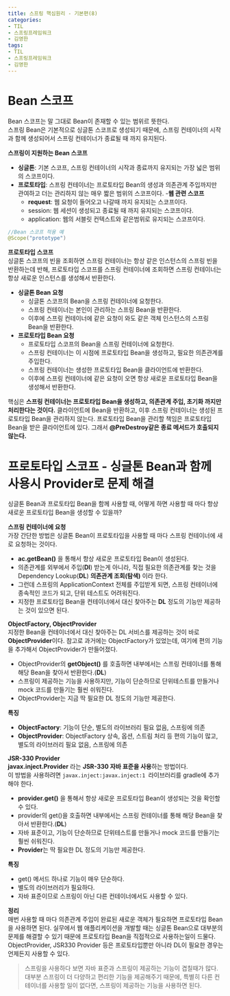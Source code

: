 ```yaml
---
title: 스프링 핵심원리 - 기본편(8)
categories:
- TIL
- 스프링프레임워크
- 김영한
tags:
- TIL
- 스프링프레임워크
- 김영한
---
```


# Bean 스코프
Bean 스코프는 말 그대로 Bean이 존재할 수 있는 범위르 뜻한다.   
스프링 Bean은 기본적으로 싱글톤 스코프로 생성되기 때문에, 스프링 컨테이너의 시작과 함께 생성되어서 스프링 컨테이너가 종료될 때 까지 유지된다.   

**스프링이 지원하는 Bean 스코프**   
- **싱글톤**: 기본 스코프, 스프링 컨테이너의 시작과 종료까지 유지되는 가장 넓은 범위의 스코프이다.
- **프로토타입**: 스프링 컨테이너는 프로토타입 Bean의 생성과 의존관계 주입까지만 관여하고 더는 관리하지 않는 매우 짧은 범위의 스코프이다.
-**웹 관련 스코프**
	- **request**: 웹 요청이 들어오고 나갈때 까지 유지되는 스코프이다.
	- session: 웹 세션이 생성되고 종료될 때 까지 유지되는 스코프이다.
	- application: 웹의 서블릿 컨텍스트와 같은범위로 유지되는 스코프이다.

```java
//Bean 스코프 적용 예
@Scope("prototype")
```

**프로토타입 스코프**   
싱글톤 스코프의 빈을 조회하면 스프링 컨테이너는 항상 같은 인스턴스의 스프링 빈을 반환하는데 반해, 프로토타입 스코프를 스프링 컨테이너에 조회하면 스프링 컨테이너는 항상 새로운 인스턴스를 생성해서 반환한다.   
- **싱글톤 Bean 요청**
	- 싱글톤 스코프의 Bean을 스프링 컨테이너에 요청한다.
	- 스프링 컨테이너는 본인이 관리하는 스프링 Bean을 반환한다.
	- 이후에 스프링 컨테이너에 같은 요청이 와도 같은 객체 인스턴스의 스프링 Bean을 반환한다.
- **프로토타입 Bean 요청**
	- 프로토타입 스코프의 Bean을 스프링 컨테이너에 요청한다.
	- 스프링 컨테이너는 이 시점에 프로토타입 Bean을 생성하고, 필요한 의존관계를 주입한다.
	- 스프링 컨테이너는 생성한 프로토타입 Bean을 클라이언트에 반환한다.
	- 이후에 스프링 컨테이너에 같은 요청이 오면 항상 새로운 프로토타입 Bean을 생성해서 반환한다.

핵심은 **스프링 컨테이너는 프로토타입 Bean을 생성하고, 의존관계 주입, 초기화 까지만 처리한다는 것이다.** 클라이언트에 Bean을 반환하고, 이후 스프링 컨테이너는 생성된 프로토타입 Bean을 관리하지 않는다. 프로토타입 Bean을 관리할 책임은 프로토타입 Bean을 받은 클라이언트에 있다. 그래서 **@PreDestroy같은 종료 메서드가 호출되지 않는다.**

# 프로토타입 스코프 - 싱글톤 Bean과 함께 사용시 Provider로 문제 해결
싱글톤 Bean과 프로토타입 Bean을 함께 사용할 때, 어떻게 하면 사용할 때 마다 항상 새로운 프로토타입 Bean을 생성할 수 있을까?   

**스프링 컨테이너에 요청**   
가장 간단한 방법은 싱글톤 Bean이 프로토타입을 사용할 때 마다 스프링 컨테이너에 새로 요청하는 것이다.   
- **ac.getBean()** 을 통해서 항상 새로운 프로토타입 Bean이 생성된다.
- 의존관계를 외부에서 주입(**DI**) 받는게 아니라, 직접  필요한 의존관계를 찾는 것을 Dependency Lookup(**DL**) **의존관계 조회(탐색)** 이라 한다.
- 그런데 스프링의 ApplicationContext 전체를 주입받게 되면, 스프링 컨테이너에 종속적인 코드가 되고, 단위 테스트도 어려워진다.
- 지정한 프로토타입 Bean을 컨테이너에서 대신 찾아주는 **DL** 정도의 기능만 제공하는 것이 있으면 된다.

**ObjectFactory, ObjectProvider**   
지정한 Bean을 컨테이너에서 대신 찾아주는 DL 서비스를 제공하는 것이 바로 **ObjectProvider**이다. 참고로 과거에는 ObjectFactory가 있었는데, 여기에 편의 기능을 추가해서 ObjectProvider가 만들어졌다.   
- ObjectProvider의 **getObject()** 를 호출하면 내부에서는 스프링 컨테이너를 통해 해당 Bean을 찾아서 반환한다.(**DL**)
- 스프링이 제공하는 기능을 사용하지만, 기능이 단순하므로 단위테스트를 만들거나 mock 코드를 만들기는 훨씬 쉬워진다.
- ObjectProvider는 지금 딱 필요한 DL 정도의 기능만 제공한다.

**특징**   
- **ObjectFactory**: 기능이 단순, 별도의 라이브러리 필요 없음, 스프링에 의존
- **ObjectProvider**: ObjectFactory 상속, 옵션, 스트림 처리 등 편의 기능이 많고, 별도의 라이브러리 필요 없음, 스프링에 의존

**JSR-330 Provider**   
**javax.inject.Provider** 라는 **JSR-330 자바 표준을 사용**하는 방법이다.   
이 방법을 사용하려면 `javax.inject:javax.inject:1 `라이브러리를 gradle에 추가해야 한다.   
- **provider.get()** 을 통해서 항상 새로운 프로토타입 Bean이 생성되는 것을 확인할 수 있다.
- provider의 get()을 호출하면 내부에서는 스프링 컨테이너를 통해 해당 Bean을 찾아서 반환한다.(**DL**)
- 자바 표준이고, 기능이 단순하므로 단위테스트를 만들거나 mock 코드를 만들기는 훨씬 쉬워진다.
- **Provider**는 딱 필요한 DL 정도의 기능만 제공한다.

**특징**   
- get() 메서드 하나로 기능이 매우 단순하다.
- 별도의 라이브러리가 필요하다.
- 자바 표준이므로 스프링이 아닌 다른 컨테이너에서도 사용할 수 있다.

**정리**   
매번 사용할 때 마다 의존관계 주입이 완료된 새로운 객체가 필요하면 프로토타입 Bean을 사용하면 된다. 실무에서 웹 애플리케이션을 개발할 때는 싱글톤 Bean으로 대부분의 문제를 해결할 수 있기 때문에 프로토타입 Bean을 직접적으로 사용하는일이 드물다.   
ObjectProvider, JSR330 Provider 등은 프로토타입뿐만 아니라 DL이 필요한 경우는 언제든지 사용할 수 있다.
> 스프링을 사용하다 보면 자바 표준과 스프링이 제공하는 기능이 겹칠때가 많다. 대부분 스프링이 더 다양하고 편리한 기능을 제공해주기 때문에, 특별히 다른 컨테이너를 사용할 일이 없다면, 스프링이 제공하는 기능을 사용하면 된다.
